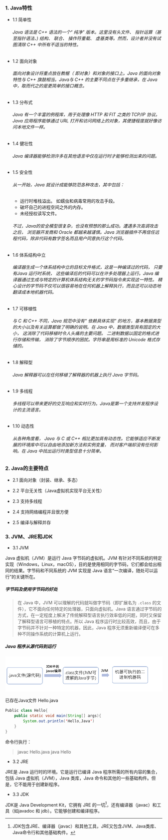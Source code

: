 ### 1. Java特性

- 1.1 简单性
    ###### Java 语法是 C++ 语法的一个“ 纯净” 版本。这里没有头文件、 指针运算（甚至指针语法、) 结构、 联合、 操作符重载、 虚基类等。然而，设计者并没有试图清除 C++ 中所有不适当的特性。

- 1.2 面向对象
    ###### 面向对象设计将重点放在教椐（ 即对象）和对象的接口上。Java 的面向对象特性与 C++ 旗鼓相当。Java与 C++ 的主要不同点在于多重继承，在 Java 中，取而代之的是更简单的接口概念。

- 1.3 分布式
    ###### Java 有一个丰富的例程库，用于处理像 HTTP 和 FIT 之类的 TCP/IP 协议。Java 应用程序能够通过 URL 打开和访问网络上的对象，其便捷程度就好像访问本地文件一样。

- 1.4 健壮性
    ###### Java 编译器能够检测许多在其他语言中仅在运行时才能够检测出来的问题。

- 1.5 安全性
    ###### 从一开始，Java 就设计成能够防范各种攻击，其中包括：
    - 运行时堆栈溢出。 如蠕虫和病毒常用的攻击手段。
    - 破坏自己的进程空间之外的内存。
    - 未经授权读写文件。
    ###### 不过，Java的安全模型很复杂，也没有预想的那么成功。遭遇多次高调攻击之后， 浏览器开发商和 Oracle 都越来越谨慎。Java 浏览器插件不再信任远程代码，除非代码有数字签名而且用户同意执行这个代码。

- 1.6 体系结构中立
    ###### 编译器生成一个体系结构中立的目标文件格式，这是一种编译过的代码， 只要有Java 运行时系统， 这些编译后的代码可以在许多处理器上运行。Java 编译器通过生成与特定的计算机体系结构无关的字节码指令来实现这一特性。 精心设计的字节码不仅可以很容易地在任何机器上解释执行，而且还可以动态地翻译成本地机器代码。

- 1.7 可移植性
    ###### 与 C 和 C++ 不同，Java 规范中没有“ 依赖具体实现” 的地方，基本教据类型的大小以及有关运算都做了明确的说明。在 Java 中，数据类型具有固定的大小， 这消除了代码移植时令人头痛的主要问题。 二进制数据以固定的格式进行存储和传输， 消除了字节顺序的困扰。字符串是用标准的 Unicode 格式存储的。

- 1.8 解释型
    ###### Java 解释器可以在任何移植了解释器的机器上执行 Java 字节码。

- 1.9 多线程
    ###### 多线程可以带来更好的交互响应和实时行为。Java是第一个支持并发程序设计的主流语言。

- 1.10 动态性
    ###### 从各种角度看， Java 与 C 或 C++ 相比更加具有动态性。它能够适应不断发展的环境库中可以自由地添加新方法和实例变量， 而对客户端却没有任何影响。在 Java 中找出运行时类型信息十分简单。

### 2. Java的主要特点

- 2.1 面向对象（封装、继承、多态）

- 2.2 平台无关性（Java虚拟机实现平台无关性）

- 2.3 支持多线程

- 2.4 支持网络编程并且很方便

- 2.5 编译与解释并存

### 3. JVM、JRE和JDK

- 3.1 JVM

Java 虚拟机（JVM）是运行 Java 字节码的虚拟机。JVM 有针对不同系统的特定实现（Windows，Linux，macOS），目的是使用相同的字节码，它们都会给出相同的结果。字节码和不同系统的 JVM 实现是 Java 语言“一次编译，随处可以运行”的关键所在。

##### 字节码及使用字节码的好处
>在 Java 中，JVM 可以理解的代码就叫做字节码（即扩展名为 `.class` 的文件），它不面向任何特定的处理器，只面向虚拟机。Java 语言通过字节码的方式，在一定程度上解决了传统解释型语言执行效率低的问题，同时又保留了解释型语言可移植的特点。所以 Java 程序运行时比较高效，而且，由于字节码并不针对一种特定的机器，因此，Java 程序无须重新编译便可在多种不同操作系统的计算机上运行。

##### Java 程序从源代码到运行

![](https://github.com/ryanBert/JavaLearning/blob/main/Java%E5%9F%BA%E7%A1%80/img/Java%E4%BB%8E%E6%BA%90%E4%BB%A3%E7%A0%81%E5%88%B0%E8%BF%90%E8%A1%8C.png)

已存在Java文件 Hello.java
```Java
Public class Hello{
    public static void main(String[] args){
        System.out.println('Hello,Java')
    }
}
```

命令行执行：
>javac Hello.java
>java Hello

- 3.2 JRE

JRE是 Java 运行时的环境。它是运行已编译 Java 程序所需的所有内容的集合，包括 Java 虚拟机（JVM），Java 类库，Java 命令和其他的一些基础构件。但是，它不能用于创建新程序。

- 3.3 JDK

JDK是 Java Development Kit，它拥有 JRE 的一切[^1]，还有编译器（javac）和工具（如javadoc 和 jdb）。它能够创建和编译程序。

[^1]:JDK包含JRE、编译器（javac）和其他工具，JRE又包含JVM、Java类库、Java命令行和其他基础构件。
